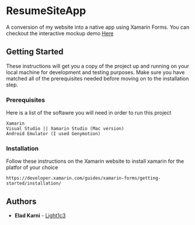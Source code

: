 
# ResumeSiteApp
A conversion of my website into a native app using Xamarin Forms.
You can checkout the interactive mockup demo [Here](appmockup.eladkarni.com)

## Getting Started

These instructions will get you a copy of the project up and running on your local machine for development and testing purposes. Make sure you have matched all of the prerequisites needed before moving on to the installation step.

### Prerequisites

Here is a list of the softawre you will need in order to run this project

```
Xamarin
Visual Studio || Xamarin Studio (Mac version)
Android Emulator (I used Genymotion)
```
### Installation

Follow these instructions on the Xamarin website to install xamarin for the platfor of your choice

``
https://developer.xamarin.com/guides/xamarin-forms/getting-started/installation/
``

## Authors

* **Elad Karni** - [Light1c3](https://github.com/Light1c3)
